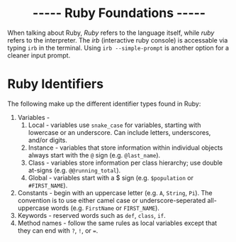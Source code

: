 <h1 align=center>----- Ruby Foundations -----</h1>

When talking about Ruby, _Ruby_ refers to the language itself, while _ruby_ refers to the interpreter. The _irb_ (interactive ruby console) is accessable via typing ```irb``` in the terminal. Using ```irb --simple-prompt``` is another option for a cleaner input prompt.

# Ruby Identifiers
The following make up the different identifier types found in Ruby:

1. Variables - 
    1. Local - variables use ```snake_case``` for variables, starting with lowercase or an underscore. Can include letters, underscores, and/or digits.
    2. Instance - variables that store information within individual objects always start with the ```@``` sign (e.g. ```@last_name```).
    3. Class - variables store information per class hierarchy; use double at-signs (e.g. ```@@running_total```).
    4. Global - variables start with a $ sign (e.g. ```$population``` or ```#FIRST_NAME```). 
2. Constants - begin with an uppercase letter (e.g. ```A```, ```String```, ```Pi```). The convention is to use either camel case or underscore-seperated all-uppercase words (e.g. ```FirstName``` or ```FIRST_NAME```).
3. Keywords - reserved words such as ```def```, ```class```, ```if```.
4. Method names - follow the same rules as local variables except that they can end with ```?```, ```!```, or ```=```.
